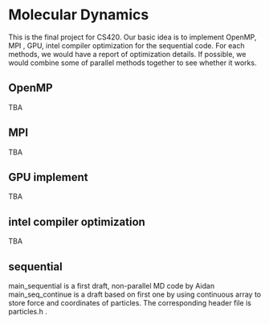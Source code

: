 # Molecular Dynamics

This is the final project for CS420.
Our basic idea is to implement OpenMP, MPI , GPU, intel compiler optimization for the sequential code.
For each methods, we would have a report of optimization details.
If possible, we would combine some of parallel methods together to see whether it works.

## OpenMP
TBA

## MPI
TBA

## GPU implement
TBA

## intel compiler optimization
TBA

## sequential
main_sequential is a first draft, non-parallel MD code by Aidan
main_seq_continue is a draft based on first one by using continuous array to store force and coordinates of particles. The corresponding header file is particles.h .

